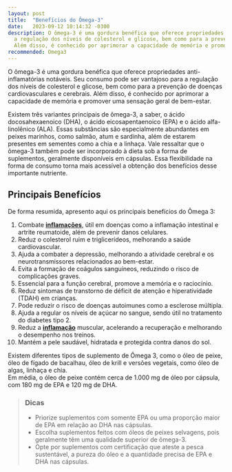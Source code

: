 ```yaml
---
layout: post
title:  "Benefícios do Ômega-3"
date:   2023-09-12 10:14:32 -0300
description: O ômega-3 é uma gordura benéfica que oferece propriedades anti-inflamatórias notáveis. Seu consumo pode ser vantajoso para
  a regulação dos níveis de colesterol e glicose, bem como para a prevenção de doenças cardiovasculares e cerebrais.
  Além disso, é conhecido por aprimorar a capacidade de memória e promover uma sensação geral de bem-estar.
recommended: Omega3
---
```

O ômega-3 é uma gordura benéfica que oferece propriedades anti-inflamatórias notáveis. Seu consumo pode ser vantajoso para
a regulação dos níveis de colesterol e glicose, bem como para a prevenção de doenças cardiovasculares e cerebrais. 
Além disso, é conhecido por aprimorar a capacidade de memória e promover uma sensação geral de bem-estar.

Existem três variantes principais de ômega-3, a saber, o ácido docosahexaenoico (DHA), o ácido eicosapentaenoico (EPA) e
o ácido alfa-linolênico (ALA). Essas substâncias são especialmente abundantes em peixes marinhos, como salmão, atum e sardinha, 
além de estarem presentes em sementes como a chia e a linhaça.
Vale ressaltar que o ômega-3 também pode ser incorporado à dieta sob a forma de suplementos, geralmente disponíveis em cápsulas. 
Essa flexibilidade na forma de consumo torna mais acessível a obtenção dos benefícios desse importante nutriente.

## Principais Benefícios  
De forma resumida, apresento aqui os principais benefícios do Ômega 3:
1. Combate **[inflamações](/general/2023/09/26/oxidação-e-Inflamação.html)**, útil em doenças como a inflamação intestinal e artrite reumatoide, além de prevenir danos celulares.
2. Reduz o colesterol ruim e triglicerídeos, melhorando a saúde cardiovascular.
3. Ajuda a combater a depressão, melhorando a atividade cerebral e os neurotransmissores relacionados ao bem-estar.
4. Evita a formação de coágulos sanguíneos, reduzindo o risco de complicações graves.
5. Essencial para a função cerebral, promove a memória e o raciocínio.
6. Reduz sintomas de transtorno de déficit de atenção e hiperatividade (TDAH) em crianças.
7. Pode reduzir o risco de doenças autoimunes como a esclerose múltipla.
8. Ajuda a regular os níveis de açúcar no sangue, sendo útil no tratamento do diabetes tipo 2.
9. Reduz a **[inflamação](/general/2023/09/26/oxidação-e-Inflamação.html)** muscular, acelerando a recuperação e melhorando o desempenho nos treinos.
10. Mantém a pele saudável, hidratada e protegida contra danos do sol.


Existem diferentes tipos de suplemento de Ômega 3, como o óleo de peixe, óleo de fígado de bacalhau, óleo de krill e 
versões vegetais, como óleo de algas, linhaça e chia.  
Em média, o óleo de peixe contém cerca de 1.000 mg de óleo por cápsula, com 180 mg de EPA e 120 mg de DHA.

> ### <span class="ion-android-bulb"></span> Dicas
>
> -  Priorize suplementos com somente EPA ou uma proporção maior de EPA em relação ao DHA nas cápsulas.
> -  Escolha suplementos feitos com óleos de peixes selvagens, pois geralmente têm uma qualidade superior de ômega-3.
> -  Opte por suplementos com certificação que ateste a pesca sustentável, a pureza do óleo e a quantidade precisa de EPA e DHA nas cápsulas.